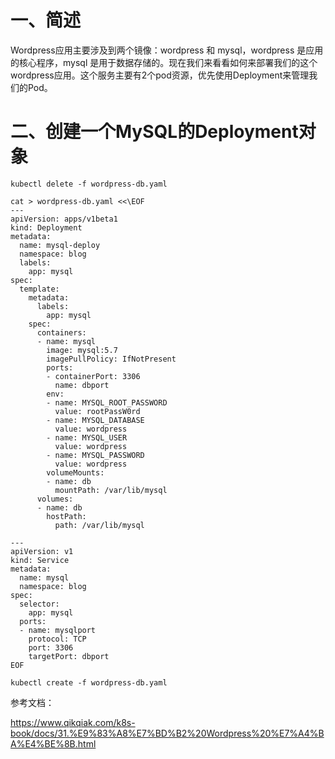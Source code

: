 # 一、简述

Wordpress应用主要涉及到两个镜像：wordpress 和 mysql，wordpress 是应用的核心程序，mysql 是用于数据存储的。现在我们来看看如何来部署我们的这个wordpress应用。这个服务主要有2个pod资源，优先使用Deployment来管理我们的Pod。

# 二、创建一个MySQL的Deployment对象

```
kubectl delete -f wordpress-db.yaml

cat > wordpress-db.yaml <<\EOF
---
apiVersion: apps/v1beta1
kind: Deployment
metadata:
  name: mysql-deploy
  namespace: blog
  labels:
    app: mysql
spec:
  template:
    metadata:
      labels:
        app: mysql
    spec:
      containers:
      - name: mysql
        image: mysql:5.7
        imagePullPolicy: IfNotPresent
        ports:
        - containerPort: 3306
          name: dbport
        env:
        - name: MYSQL_ROOT_PASSWORD
          value: rootPassW0rd
        - name: MYSQL_DATABASE
          value: wordpress
        - name: MYSQL_USER
          value: wordpress
        - name: MYSQL_PASSWORD
          value: wordpress
        volumeMounts:
        - name: db
          mountPath: /var/lib/mysql
      volumes:
      - name: db
        hostPath:
          path: /var/lib/mysql

---
apiVersion: v1
kind: Service
metadata:
  name: mysql
  namespace: blog
spec:
  selector:
    app: mysql
  ports:
  - name: mysqlport
    protocol: TCP
    port: 3306
    targetPort: dbport
EOF

kubectl create -f wordpress-db.yaml
```

参考文档：

https://www.qikqiak.com/k8s-book/docs/31.%E9%83%A8%E7%BD%B2%20Wordpress%20%E7%A4%BA%E4%BE%8B.html   
